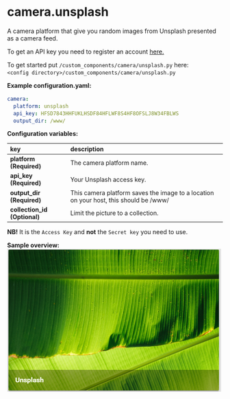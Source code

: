 # camera.unsplash

A camera platform that give you random images from Unsplash presented as a camera feed.

To get an API key you need to register an account [here.](https://unsplash.com/developers)
  
To get started put `/custom_components/camera/unsplash.py` here:  
`<config directory>/custom_components/camera/unsplash.py`  
  
**Example configuration.yaml:**

```yaml
camera:
  platform: unsplash
  api_key: HFSD7843HHFUKLHSDF84HFLWF8S4HF8OFSLJ8W34FBLWS
  output_dir: /www/
```

**Configuration variables:**  

key | description  
:--- | :---  
**platform (Required)** | The camera platform name.  
**api_key (Required)** | Your Unsplash access key.
**output_dir (Required)** | This camera platform saves the image to a location on your host, this should be /www/  
**collection_id (Optional)** | Limit the picture to a collection.

**NB!** It is the `Access Key` and **not** the `Secret key` you need to use.

**Sample overview:**\
![sample](sample.png)

